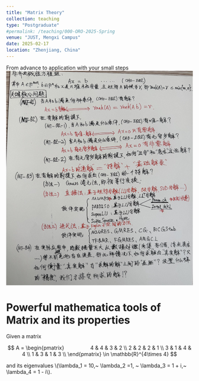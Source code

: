 ```yaml
---
title: "Matrix Theory"
collection: teaching
type: "Postgraduate"
#permalink: /teaching/000-ORO-2025-Spring  
venue: "JUST, Mengxi Campus"
date: 2025-02-17
location: "Zhenjiang, China"
---
```


From advance to application with your small steps <br/><img src='/images/bigpicMT.jpg'>

 
Powerful mathematica tools of Matrix and its properties
======

Given a matrix 

$$
        A = 
        \begin{pmatrix}                 
        4 & 4 & 3 & 2 \\
        2 & 2 & 2 & 1 \\
        3 & 1 & 4 & 4 \\
        1 & 3 & 1 & 3 \\
        \end{pmatrix}
        \in \mathbb{R}^{4\times 4}
$$

and its eigenvalues \\(\lambda_1 = 10,~ \lambda_2 =1, ~ \lambda_3 = 1 + i,~ \lambda_4 = 1 - i\\).
 
 
